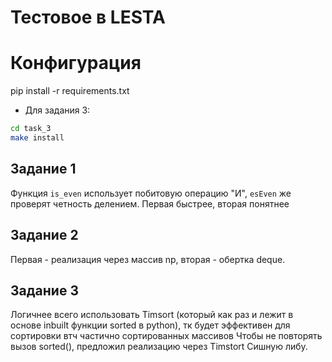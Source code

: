 # Тестовое в LESTA

# Конфигурация
pip install -r requirements.txt
* Для задания 3:
```bash
cd task_3 
make install
```

## Задание 1

Функция `is_even` использует побитовую операцию "И", `esEven` же проверят четность делением. Первая быстрее, вторая понятнее

## Задание 2
Первая - реализация через массив np, вторая - обертка deque.

## Задание 3

Логичнее всего использовать Timsort (который как раз и лежит в основе inbuilt функции sorted в python), тк будет эффективен для сортировки втч частично сортированных массивов
Чтобы не повторять вызов sorted(), предложил реализацию через Timstort Сишную либу.  